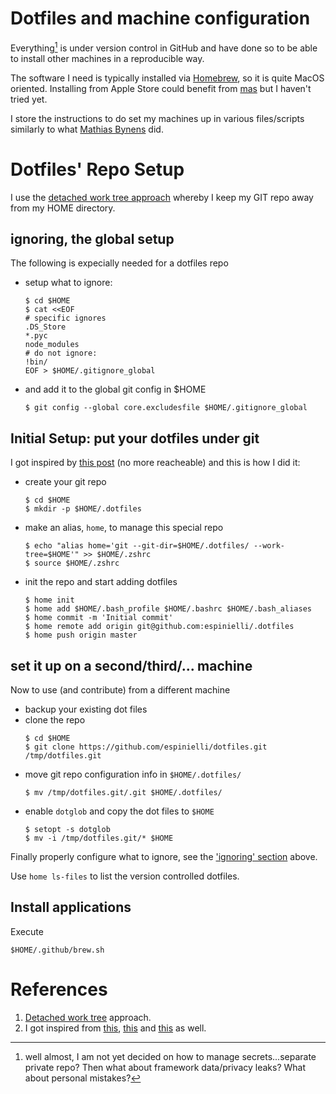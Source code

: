 # Dotfiles and machine configuration

Everything[^1] is under version control in GitHub and have done so to be able to install other machines in a reproducible way.

The software I need is typically installed via [Homebrew][brew], so it is quite MacOS oriented.
Installing from Apple Store could benefit from [mas](https://github.com/mas-cli/mas) but I haven't tried yet.

I store the instructions to do set my machines up in various files/scripts similarly to what
[Mathias Bynens][mathias] did.

[^1]: well almost, I am not yet decided on how to manage secrets...separate private repo?
  Then what about framework data/privacy leaks? What about personal mistakes?


# Dotfiles' Repo Setup

I use the [detached work tree approach][otherdwt] whereby I keep my GIT repo away from my HOME directory.


## ignoring, the global setup
The following is expecially needed for a dotfiles repo

* setup what to ignore:
  ```shell
  $ cd $HOME
  $ cat <<EOF
  # specific ignores
  .DS_Store
  *.pyc
  node_modules
  # do not ignore:
  !bin/
  EOF > $HOME/.gitignore_global
  ```
* and add it to the global git config in $HOME
  ```shell
  $ git config --global core.excludesfile $HOME/.gitignore_global
  ```

## Initial Setup: put your dotfiles under git ##
I got inspired by [this post][worktreeblog] (no more reacheable) and this is how I did it:

* create your git repo
  ```shell
  $ cd $HOME
  $ mkdir -p $HOME/.dotfiles
  ```
* make an alias, `home`, to manage this special repo
  ```shell
  $ echo "alias home='git --git-dir=$HOME/.dotfiles/ --work-tree=$HOME'" >> $HOME/.zshrc
  $ source $HOME/.zshrc
  ```
* init the repo and start adding dotfiles
  ```shell
  $ home init
  $ home add $HOME/.bash_profile $HOME/.bashrc $HOME/.bash_aliases
  $ home commit -m 'Initial commit'
  $ home remote add origin git@github.com:espinielli/.dotfiles
  $ home push origin master
  ```

## set it up on a second/third/... machine
Now to use (and contribute) from a different machine

* backup your existing dot files
* clone the repo
  ```shell
  $ cd $HOME
  $ git clone https://github.com/espinielli/dotfiles.git /tmp/dotfiles.git
  ```
* move git repo configuration info in `$HOME/.dotfiles/`
  ```shell
  $ mv /tmp/dotfiles.git/.git $HOME/.dotfiles/
  ```
* enable `dotglob` and copy the dot files to `$HOME`
  ```shell
  $ setopt -s dotglob
  $ mv -i /tmp/dotfiles.git/* $HOME
  ```
Finally properly configure what to ignore, see the ['ignoring' section](#ignoring) above.

Use `home ls-files` to list the version controlled dotfiles.


## Install applications
Execute
```shell
$HOME/.github/brew.sh
```

# References #

1. [Detached work tree][worktreeblog] approach.
1. I got inspired from [this][silas], [this][otherdwt] and [this][anotherdotfile] as well.


[worktreeblog]: http://sursolid.com/managing-home-dotfiles-with-git-and-github
[silas]: http://silas.sewell.org/blog/2009/03/08/profile-management-with-git-and-github/
[anotherdotfile]: http://gmarik.info/blog/2010/05/02/tracking-dotfiles-with-git
[xres]: https://github.com/altercation/solarized/blob/master/xresources-colors-solarized/Xresources
[osxsol]: https://github.com/altercation/solarized/tree/master/osx-terminal.app-colors-solarized
[brew]: http://mxcl.github.com/homebrew/ "homebrew"
[mathias]: https://github.com/mathiasbynens/dotfiles "Mathias Bynens' dotfiles"
[otherdwt]: https://www.electricmonk.nl/log/2015/06/22/keep-your-home-dir-in-git-with-a-detached-working-directory/
